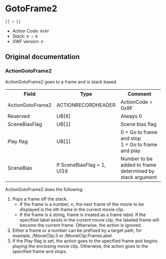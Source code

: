 # GotoFrame2

```
[] → []
```

- Action Code: `0x9f`
- Stack: `0 → 0`
- SWF version: `4`

## Original documentation

### ActionGotoFrame2

ActionGotoFrame2 goes to a frame and is stack based.

<table>
<tr>
  <th>Field</th>
  <th>Type</th>
  <th>Comment</th>
</tr>
<tr>
  <td>ActionGotoFrame2</td>
  <td>ACTIONRECORDHEADER</td>
  <td>ActionCode = 0x9F</td>
</tr>
<tr>
  <td>Reserved</td>
  <td>UB[6]</td>
  <td>Always 0</td>
</tr>
<tr>
  <td>SceneBiasFlag</td>
  <td>UB[1]</td>
  <td>Scene bias flag</td>
</tr>
<tr>
  <td>Play flag</td>
  <td>UB[1]</td>
  <td>
    0 = Go to frame and stop<br />
    1 = Go to frame and play
  </td>
</tr>
<tr>
  <td>SceneBias</td>
  <td>If SceneBiasFlag = 1, UI16</td>
  <td> Number to be added to frame determined by stack argument</td>
</tr>
<table>

ActionGotoFrame2 does the following:
1. Pops a frame off the stack.
   - If the frame is a number, n, the next frame of the movie to be displayed is the nth frame in the
     current movie clip.
   - If the frame is a string, frame is treated as a frame label. If the specified label exists in the current
     movie clip, the labeled frame will become the current frame. Otherwise, the action is ignored.
2. Either a frame or a number can be prefixed by a target path, for example, /MovieClip:3 or
   /MovieClip:FrameLabel.
3. If the Play flag is set, the action goes to the specified frame and begins playing the enclosing movie clip.
   Otherwise, the action goes to the specified frame and stops.
